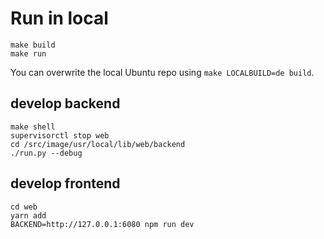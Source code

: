 # Run in local
```
make build
make run
```

You can overwrite the local Ubuntu repo using `make LOCALBUILD=de build`.

## develop backend
```
make shell
supervisorctl stop web
cd /src/image/usr/local/lib/web/backend
./run.py --debug
```

## develop frontend
```
cd web
yarn add
BACKEND=http://127.0.0.1:6080 npm run dev
```
